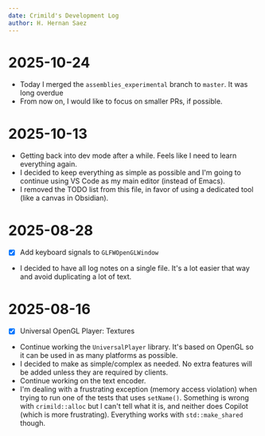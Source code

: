 ```yaml
---
date: Crimild's Development Log
author: H. Hernan Saez
---
```


# 2025-10-24
- Today I merged the `assemblies_experimental` branch to `master`. It was long overdue
- From now on, I would like to focus on smaller PRs, if possible.

# 2025-10-13
- Getting back into dev mode after a while. Feels like I need to learn everything again.
- I decided to keep everything as simple as possible and I'm going to continue using VS Code as my main editor (instead of Emacs). 
- I removed the TODO list from this file, in favor of using a dedicated tool (like a canvas in Obsidian). 


# 2025-08-28
- [x] Add keyboard signals to `GLFWOpenGLWindow`
- I decided to have all log notes on a single file. It's a lot easier that way and avoid duplicating a lot of text.

# 2025-08-16
- [x] Universal OpenGL Player: Textures
- Continue working the `UniversalPlayer` library. It's based on OpenGL so it can be used in as many platforms as possible.
- I decided to make as simple/complex as needed. No extra features will be added unless they are required by clients.
- Continue working on the text encoder.
- I'm dealing with a frustrating exception (memory access violation) when trying to run one of the tests that uses `setName()`. Something is wrong with `crimild::alloc` but I can't tell what it is, and neither does Copilot (which is more frustrating). Everything works with `std::make_shared` though.

